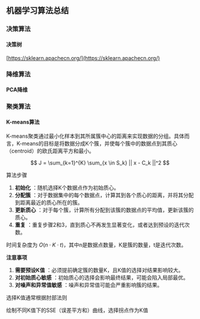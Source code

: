 ## 机器学习算法总结

### 决策算法

#### 决策树

[https://sklearn.apachecn.org/](https://sklearn.apachecn.org/)

### 降维算法

#### PCA降维

### 聚类算法

#### K-means算法

K-means聚类通过最小化样本到其所属簇中心的距离来实现数据的分组。具体而言，K-means的目标是将数据分成K个簇，并使每个簇中的数据点到其质心（centroid）的欧氏距离平方和最小。

$$
J = \sum_{k=1}^{K} \sum_{x \in S_k} || x - C_k ||^2
$$

算法步骤

1. **初始化** ：随机选择K个数据点作为初始质心。
2. **分配簇** ：对于数据集中的每个数据点，计算其到各个质心的距离，并将其分配到距离最近的质心所在的簇。
3. **更新质心** ：对于每个簇，计算所有分配到该簇的数据点的平均值，更新该簇的质心。
4. **重复** ：重复步骤2和3，直到质心不再发生显著变化，或者达到预设的迭代次数。

时间复杂度为 $O(n \cdot K \cdot t)$，其中n是数据点数量，K是簇的数量，t是迭代次数。

**注意事项**

1. **需要预设K值** ：必须提前确定簇的数量K，且K值的选择对结果影响较大。
2. **对初始质心敏感** ：初始质心的选择会影响最终结果，可能会陷入局部最优。
3. **对噪声和异常值敏感** ：噪声和异常值可能会严重影响簇的结果。

选择K值通常根据肘部法则

绘制不同K值下的SSE（误差平方和）曲线，选择拐点作为K值
